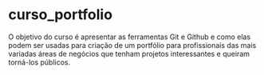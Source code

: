 # curso_portfolio
O objetivo do curso é apresentar as ferramentas Git e Github e como elas podem ser usadas para criação de um portfólio para profissionais  das mais variadas áreas de negócios que tenham projetos interessantes e queiram torná-los públicos.
